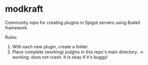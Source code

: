 # modkraft
Community repo for creating plugins in Spigot servers using Bukkit framework.

Rules: 
1) With each new plugin, create a folder.
2) Place complete (working) pulgins in this repo's main directory.
    -> working: does not crash. It is okay if it's buggy!
